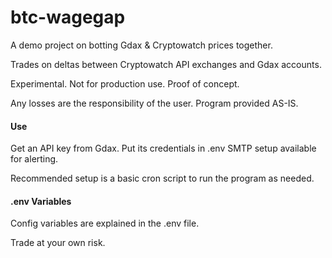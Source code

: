 # btc-wagegap

A demo project on botting Gdax & Cryptowatch prices together.

Trades on deltas between Cryptowatch API exchanges and Gdax accounts.

Experimental. Not for production use. Proof of concept.

Any losses are the responsibility of the user. Program provided AS-IS.

#### Use
Get an API key from Gdax. Put its credentials in .env
SMTP setup available for alerting.

Recommended setup is a basic cron script to run the program as needed.

#### .env Variables
Config variables are explained in the .env file.

Trade at your own risk.